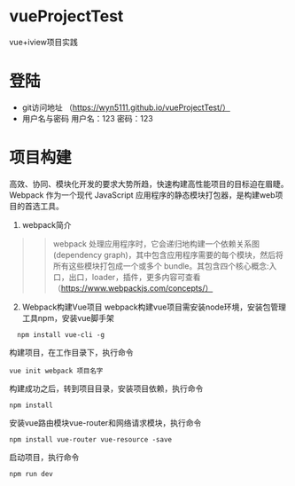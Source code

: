 # vueProjectTest
vue+iview项目实践

# 登陆
* git访问地址
（https://wyn5111.github.io/vueProjectTest/）
* 用户名与密码
用户名：123 密码：123

# 项目构建
高效、协同、模块化开发的要求大势所趋，快速构建高性能项目的目标迫在眉睫。Webpack 作为一个现代 JavaScript 应用程序的静态模块打包器，是构建web项目的首选工具。
1. webpack简介
>>webpack 处理应用程序时，它会递归地构建一个依赖关系图(dependency graph)，其中包含应用程序需要的每个模块，然后将所有这些模块打包成一个或多个 bundle。其包含四个核心概念:入口，出口，loader，插件，更多内容可查看（https://www.webpackjs.com/concepts/）
2. Webpack构建Vue项目
webpack构建vue项目需安装node环境，安装包管理工具npm，安装vue脚手架
```
  npm install vue-cli -g
```
构建项目，在工作目录下，执行命令
```
vue init webpack 项目名字
```
构建成功之后，转到项目目录，安装项目依赖，执行命令
```
npm install
```
安装vue路由模块vue-router和网络请求模块，执行命令
```
npm install vue-router vue-resource -save
```
启动项目，执行命令
```
npm run dev
```

